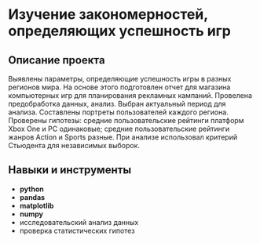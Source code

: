 # Изучение закономерностей, определяющих успешность игр

## Описание проекта

Выявлены параметры, определяющие успешность игры в разных регионов мира. На основе этого подготовлен отчет для магазина компьютерных игр для планирования рекламных кампаний. Провелена предобработка данных, анализ.
Выбран актуальный период для анализа. Составлены портреты пользователей каждого региона. Проверены гипотезы: средние пользовательские рейтинги платформ Xbox One и PC одинаковые; средние пользовательские рейтинги жанров Action и Sports разные. При анализе использовал критерий Стьюдента для независимых выборок.



## Навыки и инструменты

- **python**
- **pandas**
- **matplotlib**
- **numpy**
- исследовательский анализ данных
- проверка статистических гипотез
  
